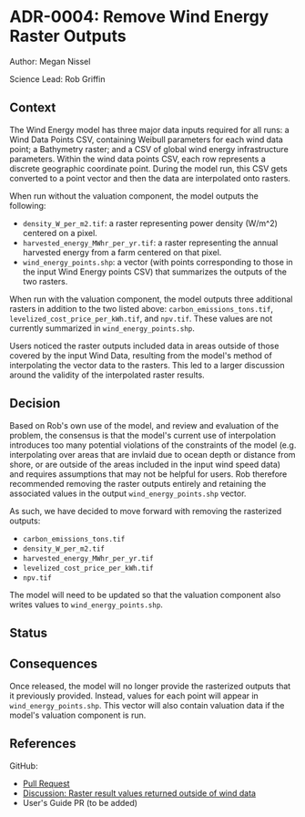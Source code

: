 # ADR-0004: Remove Wind Energy Raster Outputs

Author: Megan Nissel

Science Lead: Rob Griffin

## Context

The Wind Energy model has three major data inputs required for all runs: a Wind Data Points CSV, containing Weibull parameters for each wind data point; a Bathymetry raster; and a CSV of global wind energy infrastructure parameters. Within the wind data points CSV, each row represents a discrete geographic coordinate point. During the model run, this CSV gets converted to a point vector and then the data are interpolated onto rasters.

When run without the valuation component, the model outputs the following:
- `density_W_per_m2.tif`: a raster representing power density (W/m^2) centered on a pixel.
- `harvested_energy_MWhr_per_yr.tif`: a raster representing the annual harvested energy from a farm centered on that pixel.
- `wind_energy_points.shp`: a vector (with points corresponding to those in the input Wind Energy points CSV) that summarizes the outputs of the two rasters.

When run with the valuation component, the model outputs three additional rasters in addition to the two listed above: `carbon_emissions_tons.tif`, `levelized_cost_price_per_kWh.tif`, and `npv.tif`. These values are not currently summarized in `wind_energy_points.shp`.

Users noticed the raster outputs included data in areas outside of those covered by the input Wind Data, resulting from the model's method of interpolating the vector data to the rasters. This led to a larger discussion around the validity of the interpolated raster results.

## Decision

Based on Rob's own use of the model, and review and evaluation of the problem, the consensus is that the model's current use of interpolation introduces too many potential violations of the constraints of the model (e.g. interpolating over areas that are invlaid due to ocean depth or distance from shore, or are outside of the areas included in the input wind speed data) and requires assumptions that may not be helpful for users. Rob therefore recommended removing the raster outputs entirely and retaining the associated values in the output `wind_energy_points.shp` vector.

As such, we have decided to move forward with removing the rasterized outputs:
- `carbon_emissions_tons.tif`
- `density_W_per_m2.tif`
- `harvested_energy_MWhr_per_yr.tif`
- `levelized_cost_price_per_kWh.tif`
- `npv.tif`

The model will need to be updated so that the valuation component also writes values to `wind_energy_points.shp`.

## Status

## Consequences

Once released, the model will no longer provide the rasterized outputs that it previously provided. Instead, values for each point will appear in `wind_energy_points.shp`. This vector will also contain valuation data if the model's valuation component is run.

## References

GitHub:
  * [Pull Request](https://github.com/natcap/invest/pull/1898)
  * [Discussion: Raster result values returned outside of wind data](https://github.com/natcap/invest/issues/1698)
  * User's Guide PR (to be added)
